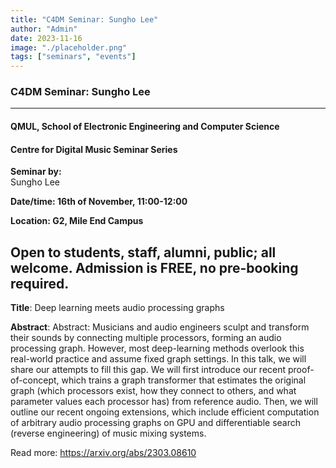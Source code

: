 ```yaml
---
title: "C4DM Seminar: Sungho Lee"
author: "Admin"
date: 2023-11-16
image: "./placeholder.png"
tags: ["seminars", "events"]
---
```


### C4DM Seminar: Sungho Lee
-----------------

#### QMUL, School of Electronic Engineering and Computer Science

#### Centre for Digital Music Seminar Series

**Seminar by:**   
    Sungho Lee

**Date/time:  16th of November, 11:00-12:00**

**Location: G2, Mile End Campus**

Open to students, staff, alumni, public; all welcome.
Admission is FREE, no pre-booking required.
-----------------

<b>Title</b>: Deep learning meets audio processing graphs

<b>Abstract</b>: Abstract: Musicians and audio engineers sculpt and transform their sounds by connecting multiple processors, forming an audio processing graph. However, most deep-learning methods overlook this real-world practice and assume fixed graph settings. In this talk, we will share our attempts to fill this gap. We will first introduce our recent proof-of-concept, which trains a graph transformer that estimates the original graph (which processors exist, how they connect to others, and what parameter values each processor has) from reference audio. Then, we will outline our recent ongoing extensions, which include efficient computation of arbitrary audio processing graphs on GPU and differentiable search (reverse engineering) of music mixing systems.

Read more: https://arxiv.org/abs/2303.08610

